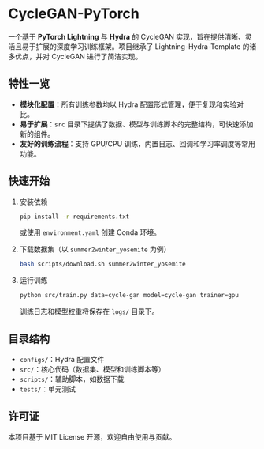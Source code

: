 # CycleGAN-PyTorch

一个基于 **PyTorch Lightning** 与 **Hydra** 的 CycleGAN 实现，旨在提供清晰、灵活且易于扩展的深度学习训练框架。项目继承了 Lightning-Hydra-Template 的诸多优点，并对 CycleGAN 进行了简洁实现。

## 特性一览

- **模块化配置**：所有训练参数均以 Hydra 配置形式管理，便于复现和实验对比。
- **易于扩展**：`src` 目录下提供了数据、模型与训练脚本的完整结构，可快速添加新的组件。
- **友好的训练流程**：支持 GPU/CPU 训练，内置日志、回调和学习率调度等常用功能。

## 快速开始

1. 安装依赖

   ```bash
   pip install -r requirements.txt
   ```

   或使用 `environment.yaml` 创建 Conda 环境。

2. 下载数据集（以 `summer2winter_yosemite` 为例）

   ```bash
   bash scripts/download.sh summer2winter_yosemite
   ```

3. 运行训练

   ```bash
   python src/train.py data=cycle-gan model=cycle-gan trainer=gpu
   ```

   训练日志和模型权重将保存在 `logs/` 目录下。

## 目录结构

- `configs/`：Hydra 配置文件
- `src/`：核心代码（数据集、模型和训练脚本等）
- `scripts/`：辅助脚本，如数据下载
- `tests/`：单元测试

## 许可证

本项目基于 MIT License 开源，欢迎自由使用与贡献。
